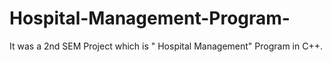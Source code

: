 # Hospital-Management-Program-
It was a 2nd SEM Project which is " Hospital Management" Program in C++. 
